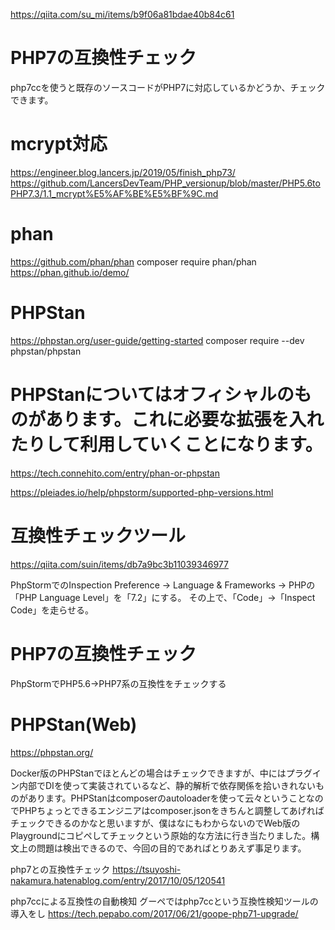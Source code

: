 https://qiita.com/su_mi/items/b9f06a81bdae40b84c61

# PHP7の互換性チェック
php7ccを使うと既存のソースコードがPHP7に対応しているかどうか、チェックできます。

# mcrypt対応
https://engineer.blog.lancers.jp/2019/05/finish_php73/
https://github.com/LancersDevTeam/PHP_versionup/blob/master/PHP5.6toPHP7.3/1.1_mcrypt%E5%AF%BE%E5%BF%9C.md

# phan
https://github.com/phan/phan
composer require phan/phan
https://phan.github.io/demo/

# PHPStan
https://phpstan.org/user-guide/getting-started
composer require --dev phpstan/phpstan

# PHPStanについてはオフィシャルのものがあります。これに必要な拡張を入れたりして利用していくことになります。
https://tech.connehito.com/entry/phan-or-phpstan

https://pleiades.io/help/phpstorm/supported-php-versions.html


# 互換性チェックツール
https://qiita.com/suin/items/db7a9bc3b11039346977

PhpStormでのInspection
Preference → Language & Frameworks → PHPの「PHP Language Level」を「7.2」にする。
その上で、「Code」→「Inspect Code」を走らせる。

# PHP7の互換性チェック
PhpStormでPHP5.6→PHP7系の互換性をチェックする

# PHPStan(Web)
https://phpstan.org/

Docker版のPHPStanでほとんどの場合はチェックできますが、中にはプラグイン内部でDIを使って実装されているなど、静的解析で依存関係を拾いきれないものがあります。PHPStanはcomposerのautoloaderを使って云々ということなのでPHPちょっとできるエンジニアはcomposer.jsonをきちんと調整してあげればチェックできるのかなと思いますが、僕はなにもわからないのでWeb版のPlaygroundにコピペしてチェックという原始的な方法に行き当たりました。構文上の問題は検出できるので、今回の目的であればとりあえず事足ります。

php7との互換性チェック
https://tsuyoshi-nakamura.hatenablog.com/entry/2017/10/05/120541

php7ccによる互換性の自動検知
グーペではphp7ccという互換性検知ツールの導入をし
https://tech.pepabo.com/2017/06/21/goope-php71-upgrade/
